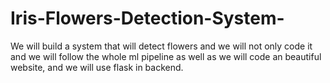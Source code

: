 # Iris-Flowers-Detection-System-
We will build a system that will detect flowers and we will not only code it and we will follow the whole ml pipeline as well as we will code an beautiful website, and we will use flask in backend. 
